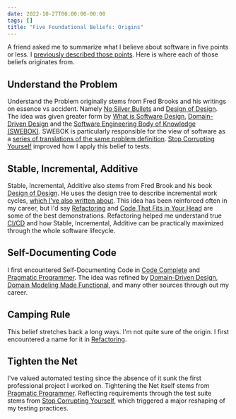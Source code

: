 ```yaml
---
date: 2022-10-27T00:00:00-00:00
tags: []
title: "Five Foundational Beliefs: Origins"
---
```


A friend asked me to summarize what I believe about software in five points or less. I [previously described those points](../posts/2022-10-21-Five-Foundational-Beliefs.md). Here is where each of those beliefs originates from.
<!--more-->

## Understand the Problem

Understand the Problem originally stems from Fred Brooks and his writings on essence vs accident. Namely [No Silver Bullets](https://www.cs.unc.edu/techreports/86-020.pdf) and [Design of Design](https://www.amazon.com/dp/0201362988). The idea was given greater form by [What is Software Design](https://www.developerdotstar.com/mag/articles/reeves_design.html), [Domain-Driven Design](https://www.amazon.com/dp/0321125215) and the [Software Engineering Body of Knowledge (SWEBOK)](https://www.computer.org/education/bodies-of-knowledge/software-engineering/v3). SWEBOK is particularly responsible for the view of software as a [series of translations of the same problem definition](../posts/2021-08-13-Swebok-transform-view.md). [Stop Corrupting Yourself](https://codewithspoon.com/2019/12/stop-corrupting-yourself-test-against-abstractions/) improved how I apply this belief to tests.

## Stable, Incremental, Additive

Stable, Incremental, Additive also stems from Fred Brook and his book [Design of Design](https://www.amazon.com/dp/0201362988). He uses the design tree to describe incremental work cycles, [which I've also written about](../posts/Whats-Your-Duck-V2/2022-06-16-2-Design-Tree-and-Incremental-Progress.md). This idea has been reinforced often in my career, but I'd say [Refactoring](https://martinfowler.com/books/refactoring.html) and [Code That Fits in Your Head](https://blog.ploeh.dk/2021/06/14/new-book-code-that-fits-in-your-head/) are some of the best demonstrations. Refactoring helped me understand true [CI/CD](https://en.wikipedia.org/wiki/CI/CD) and how Stable, Incremental, Additive can be practically maximized through the whole software lifecycle.

## Self-Documenting Code

I first encountered Self-Documenting Code in [Code Complete](https://www.amazon.com/gp/product/0735619670/) and [Pragmatic Programmer](https://www.amazon.com/dp/020161622X). The idea was refined by [Domain-Driven Design](https://www.amazon.com/dp/0321125215), [Domain Modeling Made Functional](https://fsharpforfunandprofit.com/books/#domain-modeling-made-functional), and many other sources through out my career.

## Camping Rule

This belief stretches back a long ways. I'm not quite sure of the origin. I first encountered a name for it in [Refactoring](https://martinfowler.com/books/refactoring.html).

## Tighten the Net

I've valued automated testing since the absence of it sunk the first professional project I worked on. Tightening the Net itself stems from [Pragmatic Programmer](https://www.amazon.com/dp/020161622X). Reflecting requirements through the test suite stems from [Stop Corrupting Yourself](https://codewithspoon.com/2019/12/stop-corrupting-yourself-test-against-abstractions/), which triggered a major reshaping of my testing practices.

